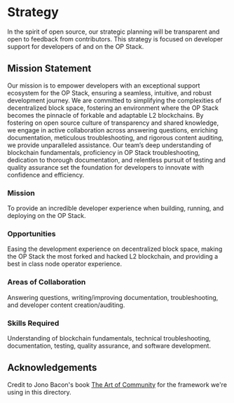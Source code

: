 # Strategy

In the spirit of open source, our strategic planning will be transparent and open to feedback  from contributors. This strategy is focused on developer support for developers of and on the OP Stack.

## Mission Statement

Our mission is to empower developers with an exceptional support ecosystem for the OP Stack, ensuring a seamless, intuitive, and robust development journey. We are committed to simplifying the complexities of decentralized block space, fostering an environment where the OP Stack becomes the pinnacle of forkable and adaptable L2 blockchains. By fostering on open source culture of transparency and shared knowledge, we engage in active collaboration across answering questions, enriching documentation, meticulous troubleshooting, and rigorous content auditing, we provide unparalleled assistance. Our team’s deep understanding of blockchain fundamentals, proficiency in OP Stack troubleshooting, dedication to thorough documentation, and relentless pursuit of testing and quality assurance set the foundation for developers to innovate with confidence and efficiency.

### Mission

To provide an incredible developer experience when building, running, and deploying on the OP Stack.

### Opportunities

Easing the development experience on decentralized block space, making the OP Stack the most forked and hacked L2 blockchain, and providing a best in class node operator experience.

### Areas of Collaboration

Answering questions, writing/improving documentation, troubleshooting, and developer content creation/auditing.

### Skills Required

Understanding of blockchain fundamentals, technical troubleshooting, documentation, testing, quality assurance, and software development.

## Acknowledgements

Credit to Jono Bacon's book [The Art of Community](https://www.jonobacon.com/wp-content/uploads/2019/01/jonobacon-art_of_community_second_edition.pdf) for the framework we're using in this directory.
